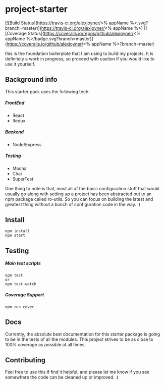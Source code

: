 project-starter
===============
[![Build Status](https://travis-ci.org/alexjoyner/<% appName %>.svg?branch=master)](https://travis-ci.org/alexjoyner/<% appName %>)
[![Coverage Status](https://coveralls.io/repos/github/alexjoyner/<% appName %>/badge.svg?branch=master)](https://coveralls.io/github/alexjoyner/<% appName %>?branch=master)

this is the foundation boilerplate that I am using to build my projects.  It is definitely a work in progress, so proceed with caution if you would like to use it yourself.

## Background info
This starter pack uses the following tech:

##### FrontEnd
* React
* Redux

##### Backend
* Node/Express

##### Testing
* Mocha
* Chai
* SuperTest

One thing to note is that, most all of the basic configuration stuff that would usually go along with setting up a project has been abstracted out to an npm package called ro-utils. So you can focus on building the latest and greatest thing without a bunch of configuration code in the way. :)

## Install
    npm install
    npm start
    
## Testing
##### Main test scripts
    npm test
    or
    npm test:watch
    
##### Coverage Support
    npm run cover

## Docs

Currently, the absolute best documentation for this starter package is going to be in the tests of all the modules.  This project strives to be as close to 100% coverage as possible at all times.

## Contributing

Feel free to use this if find it helpful, and
please let me know if you see somewhere the code can
be cleaned up or improved. :)
